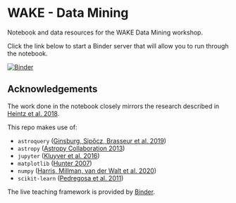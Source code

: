 # WAKE - Data Mining

Notebook and data resources for the WAKE Data Mining workshop.

Click the link below to start a Binder server that will allow you to run through the notebook.

[![Binder](https://mybinder.org/badge_logo.svg)](https://mybinder.org/v2/gh/Lyalpha/MPAGS_Data_Mining/HEAD?filepath=finding_qsos.ipynb)
## Acknowledgements

The work done in the notebook closely mirrors the research described in 
[Heintz et al. 2018](https://arxiv.org/pdf/1805.03394.pdf).

This repo makes use of:
 * `astroquery` ([Ginsburg, Sipőcz, Brasseur et al. 2019](https://ui.adsabs.harvard.edu/abs/2019AJ....157...98G/abstract))
 * `astropy` ([Astropy Collaboration 2013](https://ui.adsabs.harvard.edu/abs/2013A%26A...558A..33A/abstract))
 * `jupyter` ([Kluyver et al. 2016](http://dx.doi.org/10.3233/978-1-61499-649-1-87)) 
 * `matplotlib` ([Hunter 2007](https://doi.org/10.1109/MCSE.2007.55))  
 * `numpy` ([Harris, Millman, van der Walt et al. 2020](https://doi.org/10.1038/s41586-020-2649-2))  
 * `scikit-learn` ([Pedregosa et al. 2011](http://jmlr.csail.mit.edu/papers/v12/pedregosa11a.html))
 
The live teaching framework is provided by [Binder](https://doi.org/10.25080/Majora-4af1f417-011).